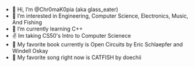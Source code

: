 - 👋 Hi, I’m @Chr0maK0pia (aka glass_eater)
- 👀 I’m interested in Engineering, Computer Science, Electronics, Music, And Fishing
- 🌱 I’m currently learning C++
- ✌️ Im taking CS50's Intro to Computer Scienece
- 📕 My favorite book currently is Open Circuits by Eric Schlaepfer and Windell Oskay
- 🎵 My favorite song right now is CATFISH by doechii

